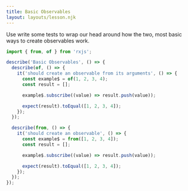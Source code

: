 ```yaml
---
title: Basic Observables
layout: layouts/lesson.njk
---
```


Use write some tests to wrap our head around how the two, most basic ways to create observables work.

```js
import { from, of } from 'rxjs';

describe('Basic Observables', () => {
  describe(of, () => {
    it('should create an observable from its arguments', () => {
      const example$ = of(1, 2, 3, 4);
      const result = [];

      example$.subscribe((value) => result.push(value));

      expect(result).toEqual([1, 2, 3, 4]);
    });
  });

  describe(from, () => {
    it('should create an observable', () => {
      const example$ = from([1, 2, 3, 4]);
      const result = [];

      example$.subscribe((value) => result.push(value));

      expect(result).toEqual([1, 2, 3, 4]);
    });
  });
});
```
